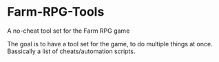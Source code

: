 # Farm-RPG-Tools
A no-cheat tool set for the Farm RPG game

The goal is to have a tool set for the game, to do multiple things at once. 
Bassically a list of cheats/automation scripts.
